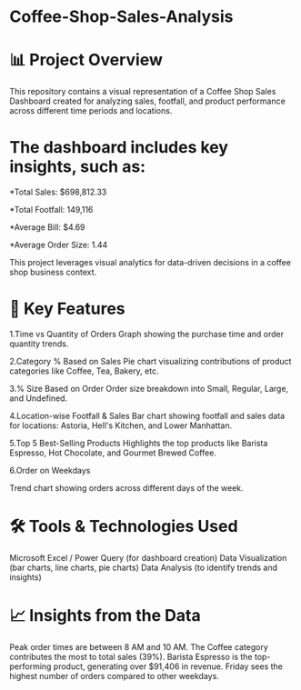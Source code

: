 # Coffee-Shop-Sales-Analysis

# 📊 Project Overview
This repository contains a visual representation of a Coffee Shop Sales Dashboard created for analyzing sales, footfall, and product performance across different time periods and locations.

# The dashboard includes key insights, such as:

*Total Sales: $698,812.33

*Total Footfall: 149,116

*Average Bill: $4.69

*Average Order Size: 1.44

This project leverages visual analytics for data-driven decisions in a coffee shop business context.

# 🔑 Key Features
1.Time vs Quantity of Orders
Graph showing the purchase time and order quantity trends.

2.Category % Based on Sales
Pie chart visualizing contributions of product categories like Coffee, Tea, Bakery, etc.

3.% Size Based on Order
Order size breakdown into Small, Regular, Large, and Undefined.

4.Location-wise Footfall & Sales
Bar chart showing footfall and sales data for locations: Astoria, Hell's Kitchen, and Lower Manhattan.

5.Top 5 Best-Selling Products
Highlights the top products like Barista Espresso, Hot Chocolate, and Gourmet Brewed Coffee.

6.Order on Weekdays

Trend chart showing orders across different days of the week.


# 🛠 Tools & Technologies Used

Microsoft Excel / Power Query (for dashboard creation)
Data Visualization (bar charts, line charts, pie charts)
Data Analysis (to identify trends and insights)


# 📈 Insights from the Data
Peak order times are between 8 AM and 10 AM.
The Coffee category contributes the most to total sales (39%).
Barista Espresso is the top-performing product, generating over $91,406 in revenue.
Friday sees the highest number of orders compared to other weekdays.

